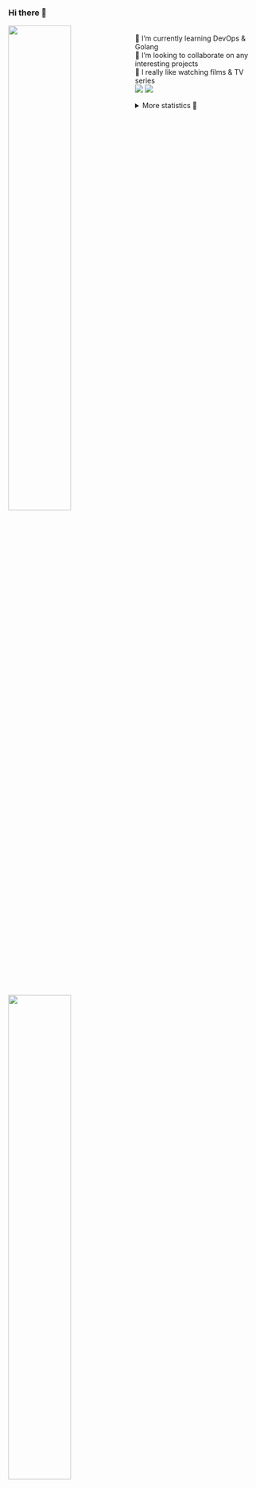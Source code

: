 ### Hi there 👋


[<img align="left" width="50%" src="https://github-readme-stats.vercel.app/api?username=rufusnufus&hide=issues&show_icons=true&count_private=true&theme=transparent&title_color=FF6F40&text_color=FBF9F8&icon_color=F48242&hide_border=true&hide_title=true#gh-dark-mode-only">](https://metrics.lecoq.io/rufusnufus#gh-dark-mode-only)
[<img align="left" width="50%" src="https://github-readme-stats.vercel.app/api?username=rufusnufus&hide=issues&show_icons=true&count_private=true&theme=transparent&title_color=FF6533&text_color=4D4644&icon_color=FF8038&hide_border=true&hide_title=true#gh-light-mode-only">](https://metrics.lecoq.io/rufusnufus#gh-light-mode-only)

<p>
  <br>
  🌱 I’m currently learning DevOps & Golang</br>
  👯 I’m looking to collaborate on any interesting projects</br>
  🎥 I really like watching films & TV series</br>
  <a href="https://linkedin.com/in/rufusnufus"><img src="https://img.shields.io/badge/linkedin-0077B5.svg?style=for-the-badge&logo=linkedin&logoColor=white"/></a>
  <a href="https://t.me/rufusnufus"><img src="https://img.shields.io/badge/-telegram-black?style=for-the-badge&color=blue&logo=telegram"/></a>
</p>

<p text-align="left">
<details>
  <summary>More statistics 👀</summary><br/>

<!--START_SECTION:waka-->
![Code Time](http://img.shields.io/badge/Code%20Time-323%20hrs%2054%20mins-blue)

![Profile Views](http://img.shields.io/badge/Profile%20Views-0-blue)

**I'm an Early 🐤** 

```text
🌞 Morning                4900 commits        █████░░░░░░░░░░░░░░░░░░░░   20.82 % 
🌆 Daytime                13388 commits       ██████████████░░░░░░░░░░░   56.89 % 
🌃 Evening                4562 commits        █████░░░░░░░░░░░░░░░░░░░░   19.38 % 
🌙 Night                  684 commits         █░░░░░░░░░░░░░░░░░░░░░░░░   02.91 % 
```
📅 **I'm Most Productive on Monday** 

```text
Monday                   4804 commits        █████░░░░░░░░░░░░░░░░░░░░   20.41 % 
Tuesday                  4463 commits        █████░░░░░░░░░░░░░░░░░░░░   18.96 % 
Wednesday                4538 commits        █████░░░░░░░░░░░░░░░░░░░░   19.28 % 
Thursday                 4114 commits        ████░░░░░░░░░░░░░░░░░░░░░   17.48 % 
Friday                   4034 commits        ████░░░░░░░░░░░░░░░░░░░░░   17.14 % 
Saturday                 672 commits         █░░░░░░░░░░░░░░░░░░░░░░░░   02.86 % 
Sunday                   909 commits         █░░░░░░░░░░░░░░░░░░░░░░░░   03.86 % 
```


📊 **This Week I Spent My Time On** 

```text
💬 Programming Languages: 
YAML                     6 hrs 23 mins       █████████░░░░░░░░░░░░░░░░   36.98 % 
HCL                      4 hrs 45 mins       ███████░░░░░░░░░░░░░░░░░░   27.57 % 
Other                    3 hrs 22 mins       █████░░░░░░░░░░░░░░░░░░░░   19.54 % 
Docker                   48 mins             █░░░░░░░░░░░░░░░░░░░░░░░░   04.69 % 
Terraform                30 mins             █░░░░░░░░░░░░░░░░░░░░░░░░   02.97 % 

🔥 Editors: 
VS Code                  14 hrs 46 mins      █████████████████████░░░░   85.58 % 
iTerm2                   2 hrs 29 mins       ████░░░░░░░░░░░░░░░░░░░░░   14.42 % 
```

**I Mostly Code in Java** 

```text
Python                   17 repos            ███░░░░░░░░░░░░░░░░░░░░░░   11.89 % 
Smarty                   15 repos            ███░░░░░░░░░░░░░░░░░░░░░░   10.49 % 
HCL                      6 repos             █░░░░░░░░░░░░░░░░░░░░░░░░   04.20 % 
Mustache                 4 repos             █░░░░░░░░░░░░░░░░░░░░░░░░   02.80 % 
HTML                     3 repos             █░░░░░░░░░░░░░░░░░░░░░░░░   02.10 % 
```




 Last Updated on 04/06/2023 01:12:56 UTC
<!--END_SECTION:waka-->

</details>
</p>

